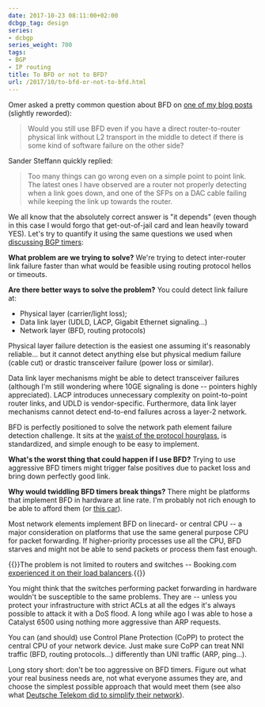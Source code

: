 ```yaml
---
date: 2017-10-23 08:11:00+02:00
dcbgp_tag: design
series:
- dcbgp
series_weight: 700
tags:
- BGP
- IP routing
title: To BFD or not to BFD?
url: /2017/10/to-bfd-or-not-to-bfd.html
---
```

Omer asked a pretty common question about BFD on [one of my blog posts](http://blog.ipspace.net/2017/10/routing-protocols-perfect-example-of.html) (slightly reworded):

> Would you still use BFD even if you have a direct router-to-router physical link without L2 transport in the middle to detect if there is some kind of software failure on the other side?

Sander Steffann quickly replied:
<!--more-->
> Too many things can go wrong even on a simple point to point link. The latest ones I have observed are a router not properly detecting when a link goes down, and one of the SFPs on a DAC cable failing while keeping the link up towards the router.

We all know that the absolutely correct answer is "it depends" (even though in this case I would forgo that get-out-of-jail card and lean heavily toward YES). Let's try to quantify it using the same questions we used when [discussing BGP timers](http://blog.ipspace.net/2017/09/improving-bgp-convergence-without.html):

**What problem are we trying to solve?** We're trying to detect inter-router link failure faster than what would be feasible using routing protocol hellos or timeouts.

**Are there better ways to solve the problem?** You could detect link failure at:

-   Physical layer (carrier/light loss);
-   Data link layer (UDLD, LACP, Gigabit Ethernet signaling...)
-   Network layer (BFD, routing protocols)

Physical layer failure detection is the easiest one assuming it's reasonably reliable... but it cannot detect anything else but physical medium failure (cable cut) or drastic transceiver failure (power loss or similar).

Data link layer mechanisms might be able to detect transceiver failures (although I'm still wondering where 10GE signaling is done -- pointers highly appreciated). LACP introduces unnecessary complexity on point-to-point router links, and UDLD is vendor-specific. Furthermore, data link layer mechanisms cannot detect end-to-end failures across a layer-2 network.

BFD is perfectly positioned to solve the network path element failure detection challenge. It sits at the [waist of the protocol hourglass](https://www.iab.org/wp-content/IAB-uploads/2010/11/hourglass-london-ietf.pdf), is standardized, and simple enough to be easy to implement.

**What's the worst thing that could happen if I use BFD?** Trying to use aggressive BFD timers might trigger false positives due to packet loss and bring down perfectly good link.

**Why would twiddling BFD timers break things?** There might be platforms that implement BFD in hardware at line rate. I'm probably not rich enough to be able to afford them (or [this car](http://auto.ferrari.com/en_US/sports-cars-models/car-range/laferrari-aperta/)).

Most network elements implement BFD on linecard- or central CPU -- a major consideration on platforms that use the same general purpose CPU for packet forwarding. If higher-priority processes use all the CPU, BFD starves and might not be able to send packets or process them fast enough.

{{<note info>}}The problem is not limited to routers and switches -- Booking.com [experienced it on their load balancers](https://blog.booking.com/troubleshooting-a-journey-into-the-unknown.html).{{</note>}}

You might think that the switches performing packet forwarding in hardware wouldn't be susceptible to the same problems. They are -- unless you protect your infrastructure with strict ACLs at all the edges it's always possible to attack it with a DoS flood. A long while ago I was able to hose a Catalyst 6500 using nothing more aggressive than ARP requests.

You can (and should) use Control Plane Protection (CoPP) to protect the central CPU of your network device. Just make sure CoPP can treat NNI traffic (BFD, routing protocols...) differently than UNI traffic (ARP, ping...).

Long story short: don't be too aggressive on BFD timers. Figure out what your real business needs are, not what everyone assumes they are, and choose the simplest possible approach that would meet them (see also what [Deutsche Telekom did to simplify their network](http://blog.ipspace.net/2013/11/deutsche-telekom-terastream-designed.html)).
